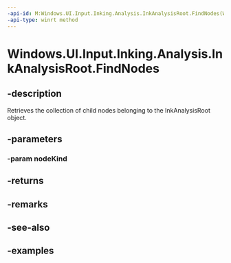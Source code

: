 ```yaml
---
-api-id: M:Windows.UI.Input.Inking.Analysis.InkAnalysisRoot.FindNodes(Windows.UI.Input.Inking.Analysis.InkAnalysisNodeKind)
-api-type: winrt method
---
```


<!-- Method syntax.
public IVectorView<IInkAnalysisNode> InkAnalysisRoot.FindNodes(InkAnalysisNodeKind nodeKind)
-->

# Windows.UI.Input.Inking.Analysis.InkAnalysisRoot.FindNodes


## -description

Retrieves the collection of child nodes belonging to the InkAnalysisRoot object.

## -parameters

### -param nodeKind

## -returns

## -remarks

## -see-also

## -examples

